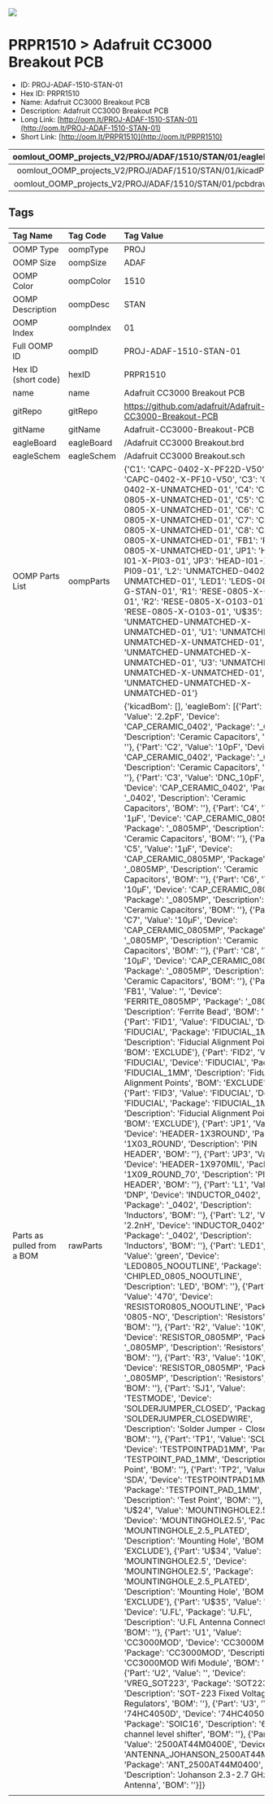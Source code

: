 


  
![][im]
# PRPR1510 > Adafruit CC3000 Breakout PCB

- ID: PROJ-ADAF-1510-STAN-01
- Hex ID: PRPR1510
- Name: Adafruit CC3000 Breakout PCB
- Description: Adafruit CC3000 Breakout PCB
- Long Link: [http://oom.lt/PROJ-ADAF-1510-STAN-01](http://oom.lt/PROJ-ADAF-1510-STAN-01)
- Short Link: [http://oom.lt/PRPR1510](http://oom.lt/PRPR1510)
  

|oomlout_OOMP_projects_V2/PROJ/ADAF/1510/STAN/01/eagleImage.png|oomlout_OOMP_projects_V2/PROJ/ADAF/1510/STAN/01/eagleSchemImage.png|oomlout_OOMP_projects_V2/PROJ/ADAF/1510/STAN/01/kicadPcb3dFront.png|oomlout_OOMP_projects_V2/PROJ/ADAF/1510/STAN/01/kicadPcb3dBack.png|
| :---: | :---: | :---: | :---: |
|oomlout_OOMP_projects_V2/PROJ/ADAF/1510/STAN/01/kicadPcb3d.png|oomlout_OOMP_projects_V2/PROJ/ADAF/1510/STAN/01/bomBack.png|oomlout_OOMP_projects_V2/PROJ/ADAF/1510/STAN/01/bomFront.png|oomlout_OOMP_projects_V2/PROJ/ADAF/1510/STAN/01/pcbdraw.svg|
|oomlout_OOMP_projects_V2/PROJ/ADAF/1510/STAN/01/pcbdrawBack.svg||||

## Tags
  

|Tag Name|Tag Code|Tag Value|
| :--- | :--- | :--- |
|OOMP Type|oompType|PROJ|
|OOMP Size|oompSize|ADAF|
|OOMP Color|oompColor|1510|
|OOMP Description|oompDesc|STAN|
|OOMP Index|oompIndex|01|
|Full OOMP ID|oompID|PROJ-ADAF-1510-STAN-01|
|Hex ID (short code)|hexID|PRPR1510|
|name|name|Adafruit CC3000 Breakout PCB|
|gitRepo|gitRepo|https://github.com/adafruit/Adafruit-CC3000-Breakout-PCB|
|gitName|gitName|Adafruit-CC3000-Breakout-PCB|
|eagleBoard|eagleBoard|/Adafruit CC3000 Breakout.brd|
|eagleSchem|eagleSchem|/Adafruit CC3000 Breakout.sch|
|OOMP Parts List|oompParts|{'C1': 'CAPC-0402-X-PF22D-V50', 'C2': 'CAPC-0402-X-PF10-V50', 'C3': 'CAPC-0402-X-UNMATCHED-01', 'C4': 'CAPC-0805-X-UNMATCHED-01', 'C5': 'CAPC-0805-X-UNMATCHED-01', 'C6': 'CAPC-0805-X-UNMATCHED-01', 'C7': 'CAPC-0805-X-UNMATCHED-01', 'C8': 'CAPC-0805-X-UNMATCHED-01', 'FB1': 'FERB-0805-X-UNMATCHED-01', 'JP1': 'HEAD-I01-X-PI03-01', 'JP3': 'HEAD-I01-X-PI09-01', 'L2': 'UNMATCHED-0402-X-UNMATCHED-01', 'LED1': 'LEDS-0805-G-STAN-01', 'R1': 'RESE-0805-X-O471-01', 'R2': 'RESE-0805-X-O103-01', 'R3': 'RESE-0805-X-O103-01', 'U$35': 'UNMATCHED-UNMATCHED-X-UNMATCHED-01', 'U1': 'UNMATCHED-UNMATCHED-X-UNMATCHED-01', 'U2': 'UNMATCHED-UNMATCHED-X-UNMATCHED-01', 'U3': 'UNMATCHED-UNMATCHED-X-UNMATCHED-01', 'X1': 'UNMATCHED-UNMATCHED-X-UNMATCHED-01'}|
|Parts as pulled from a BOM|rawParts|{'kicadBom': [], 'eagleBom': [{'Part': 'C1', 'Value': '2.2pF', 'Device': 'CAP_CERAMIC_0402', 'Package': '_0402', 'Description': 'Ceramic Capacitors', 'BOM': ''}, {'Part': 'C2', 'Value': '10pF', 'Device': 'CAP_CERAMIC_0402', 'Package': '_0402', 'Description': 'Ceramic Capacitors', 'BOM': ''}, {'Part': 'C3', 'Value': 'DNC_10pF', 'Device': 'CAP_CERAMIC_0402', 'Package': '_0402', 'Description': 'Ceramic Capacitors', 'BOM': ''}, {'Part': 'C4', 'Value': '1µF', 'Device': 'CAP_CERAMIC_0805MP', 'Package': '_0805MP', 'Description': 'Ceramic Capacitors', 'BOM': ''}, {'Part': 'C5', 'Value': '1µF', 'Device': 'CAP_CERAMIC_0805MP', 'Package': '_0805MP', 'Description': 'Ceramic Capacitors', 'BOM': ''}, {'Part': 'C6', 'Value': '10µF', 'Device': 'CAP_CERAMIC_0805MP', 'Package': '_0805MP', 'Description': 'Ceramic Capacitors', 'BOM': ''}, {'Part': 'C7', 'Value': '10µF', 'Device': 'CAP_CERAMIC_0805MP', 'Package': '_0805MP', 'Description': 'Ceramic Capacitors', 'BOM': ''}, {'Part': 'C8', 'Value': '10µF', 'Device': 'CAP_CERAMIC_0805MP', 'Package': '_0805MP', 'Description': 'Ceramic Capacitors', 'BOM': ''}, {'Part': 'FB1', 'Value': '', 'Device': 'FERRITE_0805MP', 'Package': '_0805MP', 'Description': 'Ferrite Bead', 'BOM': ''}, {'Part': 'FID1', 'Value': 'FIDUCIAL', 'Device': 'FIDUCIAL', 'Package': 'FIDUCIAL_1MM', 'Description': 'Fiducial Alignment Points', 'BOM': 'EXCLUDE'}, {'Part': 'FID2', 'Value': 'FIDUCIAL', 'Device': 'FIDUCIAL', 'Package': 'FIDUCIAL_1MM', 'Description': 'Fiducial Alignment Points', 'BOM': 'EXCLUDE'}, {'Part': 'FID3', 'Value': 'FIDUCIAL', 'Device': 'FIDUCIAL', 'Package': 'FIDUCIAL_1MM', 'Description': 'Fiducial Alignment Points', 'BOM': 'EXCLUDE'}, {'Part': 'JP1', 'Value': '', 'Device': 'HEADER-1X3ROUND', 'Package': '1X03_ROUND', 'Description': 'PIN HEADER', 'BOM': ''}, {'Part': 'JP3', 'Value': '', 'Device': 'HEADER-1X970MIL', 'Package': '1X09_ROUND_70', 'Description': 'PIN HEADER', 'BOM': ''}, {'Part': 'L1', 'Value': 'DNP', 'Device': 'INDUCTOR_0402', 'Package': '_0402', 'Description': 'Inductors', 'BOM': ''}, {'Part': 'L2', 'Value': '2.2nH', 'Device': 'INDUCTOR_0402', 'Package': '_0402', 'Description': 'Inductors', 'BOM': ''}, {'Part': 'LED1', 'Value': 'green', 'Device': 'LED0805_NOOUTLINE', 'Package': 'CHIPLED_0805_NOOUTLINE', 'Description': 'LED', 'BOM': ''}, {'Part': 'R1', 'Value': '470', 'Device': 'RESISTOR0805_NOOUTLINE', 'Package': '0805-NO', 'Description': 'Resistors', 'BOM': ''}, {'Part': 'R2', 'Value': '10K', 'Device': 'RESISTOR_0805MP', 'Package': '_0805MP', 'Description': 'Resistors', 'BOM': ''}, {'Part': 'R3', 'Value': '10K', 'Device': 'RESISTOR_0805MP', 'Package': '_0805MP', 'Description': 'Resistors', 'BOM': ''}, {'Part': 'SJ1', 'Value': 'TESTMODE', 'Device': 'SOLDERJUMPER_CLOSED', 'Package': 'SOLDERJUMPER_CLOSEDWIRE', 'Description': 'Solder Jumper - Closed', 'BOM': ''}, {'Part': 'TP1', 'Value': 'SCL', 'Device': 'TESTPOINTPAD1MM', 'Package': 'TESTPOINT_PAD_1MM', 'Description': 'Test Point', 'BOM': ''}, {'Part': 'TP2', 'Value': 'SDA', 'Device': 'TESTPOINTPAD1MM', 'Package': 'TESTPOINT_PAD_1MM', 'Description': 'Test Point', 'BOM': ''}, {'Part': 'U$24', 'Value': 'MOUNTINGHOLE2.5', 'Device': 'MOUNTINGHOLE2.5', 'Package': 'MOUNTINGHOLE_2.5_PLATED', 'Description': 'Mounting Hole', 'BOM': 'EXCLUDE'}, {'Part': 'U$34', 'Value': 'MOUNTINGHOLE2.5', 'Device': 'MOUNTINGHOLE2.5', 'Package': 'MOUNTINGHOLE_2.5_PLATED', 'Description': 'Mounting Hole', 'BOM': 'EXCLUDE'}, {'Part': 'U$35', 'Value': 'U.FL', 'Device': 'U.FL', 'Package': 'U.FL', 'Description': 'U.FL Antenna Connector', 'BOM': ''}, {'Part': 'U1', 'Value': 'CC3000MOD', 'Device': 'CC3000MOD', 'Package': 'CC3000MOD', 'Description': 'CC3000MOD Wifi Module', 'BOM': ''}, {'Part': 'U2', 'Value': '', 'Device': 'VREG_SOT223', 'Package': 'SOT223-R', 'Description': 'SOT-223 Fixed Voltage Regulators', 'BOM': ''}, {'Part': 'U3', 'Value': '74HC4050D', 'Device': '74HC4050D', 'Package': 'SOIC16', 'Description': '6-channel level shifter', 'BOM': ''}, {'Part': 'X1', 'Value': '2500AT44M0400E', 'Device': 'ANTENNA_JOHANSON_2500AT44M0400', 'Package': 'ANT_2500AT44M0400', 'Description': 'Johanson 2.3-2.7 GHz Chip Antenna', 'BOM': ''}]}|
||||



[im]: PROJ/ADAF/1510/STAN/01/kicadPcb3d_450.png
